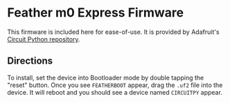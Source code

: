 # Feather m0 Express Firmware

This firmware is included here for ease-of-use. It is provided
by Adafruit's [Circuit Python repository](https://github.com/adafruit/circuitpython).

## Directions

To install, set the device into Bootloader mode by
double tapping the "reset" button. Once you see `FEATHERBOOT`
appear, drag the `.uf2` file into the device. It will
reboot and you should see a device named `CIRCUITPY` appear.

